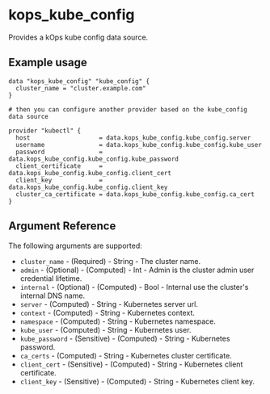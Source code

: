 # kops_kube_config

Provides a kOps kube config data source.

## Example usage

```hcl
data "kops_kube_config" "kube_config" {
  cluster_name = "cluster.example.com"
}

# then you can configure another provider based on the kube_config data source

provider "kubectl" {
  host                   = data.kops_kube_config.kube_config.server
  username               = data.kops_kube_config.kube_config.kube_user
  password               = data.kops_kube_config.kube_config.kube_password
  client_certificate     = data.kops_kube_config.kube_config.client_cert
  client_key             = data.kops_kube_config.kube_config.client_key
  cluster_ca_certificate = data.kops_kube_config.kube_config.ca_cert
}
```


## Argument Reference

The following arguments are supported:
- `cluster_name` - (Required) - String - The cluster name.
- `admin` - (Optional) - (Computed) - Int - Admin is the cluster admin user credential lifetime.
- `internal` - (Optional) - (Computed) - Bool - Internal use the cluster's internal DNS name.
- `server` - (Computed) - String - Kubernetes server url.
- `context` - (Computed) - String - Kubernetes context.
- `namespace` - (Computed) - String - Kubernetes namespace.
- `kube_user` - (Computed) - String - Kubernetes user.
- `kube_password` - (Sensitive) - (Computed) - String - Kubernetes password.
- `ca_certs` - (Computed) - String - Kubernetes cluster certificate.
- `client_cert` - (Sensitive) - (Computed) - String - Kubernetes client certificate.
- `client_key` - (Sensitive) - (Computed) - String - Kubernetes client key.




